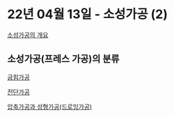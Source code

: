 # 22년 04월 13일 - 소성가공 (2)

[소성가공의 개요](%E1%84%89%E1%85%A9%E1%84%89%E1%85%A5%E1%86%BC%E1%84%80%E1%85%A1%E1%84%80%E1%85%A9%E1%86%BC%E1%84%8B%E1%85%B4%20%E1%84%80%E1%85%A2%E1%84%8B%E1%85%AD%205ab7c1bbcfaa412f98719ffbe93f0dc3.md) 

## 소성가공(프레스 가공)의 분류

[굽힘가공](%E1%84%80%E1%85%AE%E1%86%B8%E1%84%92%E1%85%B5%E1%86%B7%E1%84%80%E1%85%A1%E1%84%80%E1%85%A9%E1%86%BC%202feebac8dd7c4181a780ffba3ac86b21.md)

[전단가공](%E1%84%8C%E1%85%A5%E1%86%AB%E1%84%83%E1%85%A1%E1%86%AB%E1%84%80%E1%85%A1%E1%84%80%E1%85%A9%E1%86%BC%2070e210e173ee4b3b9d89904034de6fac.md)

[압축가공과 성형가공(드로잉가공)](%E1%84%8B%E1%85%A1%E1%86%B8%E1%84%8E%E1%85%AE%E1%86%A8%E1%84%80%E1%85%A1%E1%84%80%E1%85%A9%E1%86%BC%E1%84%80%E1%85%AA%20%E1%84%89%E1%85%A5%E1%86%BC%E1%84%92%E1%85%A7%E1%86%BC%E1%84%80%E1%85%A1%E1%84%80%E1%85%A9%E1%86%BC(%E1%84%83%E1%85%B3%E1%84%85%E1%85%A9%E1%84%8B%E1%85%B5%E1%86%BC%E1%84%80%E1%85%A1%E1%84%80%E1%85%A9%E1%86%BC)%20bae59155b7c44810a33ec81082664189.md)